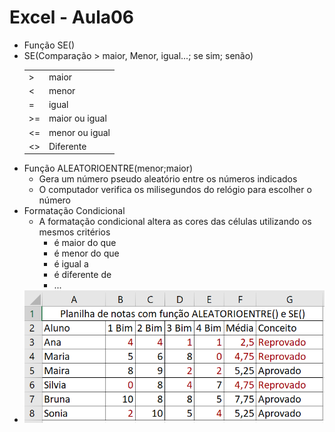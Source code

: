 # Excel - Aula06
- Função SE()
- SE(Comparação > maior, Menor, igual...; se sim; senão)
	<table>
	<tr><td>></td><td>maior</td></tr>
	<tr><td><</td><td>menor</td></tr>
	<tr><td>=</td><td>igual</td></tr>
	<tr><td>>=</td><td>maior ou igual</td></tr>
	<tr><td><=</td><td>menor ou igual</td></tr>
	<tr><td><></td><td>Diferente</td></tr>
	</table>
- Função ALEATORIOENTRE(menor;maior)
	- Gera um número pseudo aleatório entre os números indicados
	- O computador verifica os milisegundos do relógio para escolher o número
- Formatação Condicional
	- A formatação condicional altera as cores das células utilizando os mesmos critérios
		- é maior do que
		- é menor do que
		- é igual a
		- é diferente de
		- ...
- <img src="notas.png">
